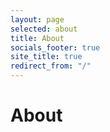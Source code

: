```yaml
---
layout: page
selected: about
title: About
socials_footer: true
site_title: true
redirect_from: "/"
---
```

# About
